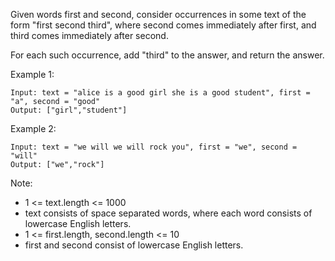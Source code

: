 Given words first and second, consider occurrences in some text of the form "first second third", where second comes immediately after first, and third comes immediately after second.

For each such occurrence, add "third" to the answer, and return the answer.

Example 1:
```
Input: text = "alice is a good girl she is a good student", first = "a", second = "good"
Output: ["girl","student"]
```
Example 2:
```
Input: text = "we will we will rock you", first = "we", second = "will"
Output: ["we","rock"]
```

Note:

- 1 <= text.length <= 1000
- text consists of space separated words, where each word consists of lowercase English letters.
- 1 <= first.length, second.length <= 10
- first and second consist of lowercase English letters.